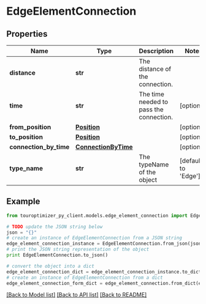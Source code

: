 # EdgeElementConnection


## Properties

Name | Type | Description | Notes
------------ | ------------- | ------------- | -------------
**distance** | **str** | The distance of the connection. | 
**time** | **str** | The time needed to pass the connection. | [optional] 
**from_position** | [**Position**](Position.md) |  | [optional] 
**to_position** | [**Position**](Position.md) |  | [optional] 
**connection_by_time** | [**ConnectionByTime**](ConnectionByTime.md) |  | [optional] 
**type_name** | **str** | The typeName of the object | [default to 'Edge']

## Example

```python
from touroptimizer_py_client.models.edge_element_connection import EdgeElementConnection

# TODO update the JSON string below
json = "{}"
# create an instance of EdgeElementConnection from a JSON string
edge_element_connection_instance = EdgeElementConnection.from_json(json)
# print the JSON string representation of the object
print EdgeElementConnection.to_json()

# convert the object into a dict
edge_element_connection_dict = edge_element_connection_instance.to_dict()
# create an instance of EdgeElementConnection from a dict
edge_element_connection_form_dict = edge_element_connection.from_dict(edge_element_connection_dict)
```
[[Back to Model list]](../README.md#documentation-for-models) [[Back to API list]](../README.md#documentation-for-api-endpoints) [[Back to README]](../README.md)


